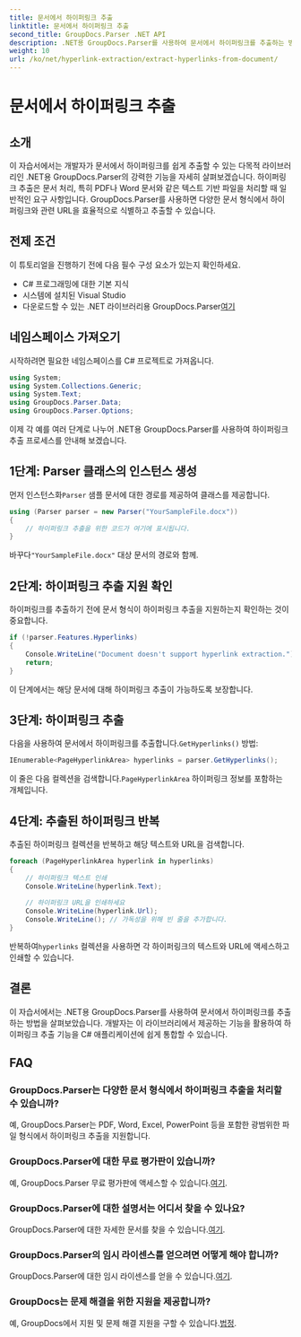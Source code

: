 ```yaml
---
title: 문서에서 하이퍼링크 추출
linktitle: 문서에서 하이퍼링크 추출
second_title: GroupDocs.Parser .NET API
description: .NET용 GroupDocs.Parser를 사용하여 문서에서 하이퍼링크를 추출하는 방법을 알아보세요. 이 간단한 가이드를 통해 C# 애플리케이션을 향상하세요.
weight: 10
url: /ko/net/hyperlink-extraction/extract-hyperlinks-from-document/
---
```


# 문서에서 하이퍼링크 추출

## 소개
이 자습서에서는 개발자가 문서에서 하이퍼링크를 쉽게 추출할 수 있는 다목적 라이브러리인 .NET용 GroupDocs.Parser의 강력한 기능을 자세히 살펴보겠습니다. 하이퍼링크 추출은 문서 처리, 특히 PDF나 Word 문서와 같은 텍스트 기반 파일을 처리할 때 일반적인 요구 사항입니다. GroupDocs.Parser를 사용하면 다양한 문서 형식에서 하이퍼링크와 관련 URL을 효율적으로 식별하고 추출할 수 있습니다.
## 전제 조건
이 튜토리얼을 진행하기 전에 다음 필수 구성 요소가 있는지 확인하세요.
- C# 프로그래밍에 대한 기본 지식
- 시스템에 설치된 Visual Studio
-  다운로드할 수 있는 .NET 라이브러리용 GroupDocs.Parser[여기](https://releases.groupdocs.com/parser/net/)
## 네임스페이스 가져오기
시작하려면 필요한 네임스페이스를 C# 프로젝트로 가져옵니다.
```csharp
using System;
using System.Collections.Generic;
using System.Text;
using GroupDocs.Parser.Data;
using GroupDocs.Parser.Options;
```

이제 각 예를 여러 단계로 나누어 .NET용 GroupDocs.Parser를 사용하여 하이퍼링크 추출 프로세스를 안내해 보겠습니다.
## 1단계: Parser 클래스의 인스턴스 생성
 먼저 인스턴스화`Parser` 샘플 문서에 대한 경로를 제공하여 클래스를 제공합니다.
```csharp
using (Parser parser = new Parser("YourSampleFile.docx"))
{
    // 하이퍼링크 추출을 위한 코드가 여기에 표시됩니다.
}
```
 바꾸다`"YourSampleFile.docx"` 대상 문서의 경로와 함께.
## 2단계: 하이퍼링크 추출 지원 확인
하이퍼링크를 추출하기 전에 문서 형식이 하이퍼링크 추출을 지원하는지 확인하는 것이 중요합니다.
```csharp
if (!parser.Features.Hyperlinks)
{
    Console.WriteLine("Document doesn't support hyperlink extraction.");
    return;
}
```
이 단계에서는 해당 문서에 대해 하이퍼링크 추출이 가능하도록 보장합니다.
## 3단계: 하이퍼링크 추출
 다음을 사용하여 문서에서 하이퍼링크를 추출합니다.`GetHyperlinks()` 방법:
```csharp
IEnumerable<PageHyperlinkArea> hyperlinks = parser.GetHyperlinks();
```
 이 줄은 다음 컬렉션을 검색합니다.`PageHyperlinkArea` 하이퍼링크 정보를 포함하는 개체입니다.
## 4단계: 추출된 하이퍼링크 반복
추출된 하이퍼링크 컬렉션을 반복하고 해당 텍스트와 URL을 검색합니다.
```csharp
foreach (PageHyperlinkArea hyperlink in hyperlinks)
{
    // 하이퍼링크 텍스트 인쇄
    Console.WriteLine(hyperlink.Text);
    
    // 하이퍼링크 URL을 인쇄하세요
    Console.WriteLine(hyperlink.Url);
    Console.WriteLine(); // 가독성을 위해 빈 줄을 추가합니다.
}
```
반복하여`hyperlinks` 컬렉션을 사용하면 각 하이퍼링크의 텍스트와 URL에 액세스하고 인쇄할 수 있습니다.
## 결론
이 자습서에서는 .NET용 GroupDocs.Parser를 사용하여 문서에서 하이퍼링크를 추출하는 방법을 살펴보았습니다. 개발자는 이 라이브러리에서 제공하는 기능을 활용하여 하이퍼링크 추출 기능을 C# 애플리케이션에 쉽게 통합할 수 있습니다.

## FAQ
### GroupDocs.Parser는 다양한 문서 형식에서 하이퍼링크 추출을 처리할 수 있습니까?
예, GroupDocs.Parser는 PDF, Word, Excel, PowerPoint 등을 포함한 광범위한 파일 형식에서 하이퍼링크 추출을 지원합니다.
### GroupDocs.Parser에 대한 무료 평가판이 있습니까?
 예, GroupDocs.Parser 무료 평가판에 액세스할 수 있습니다.[여기](https://releases.groupdocs.com/).
### GroupDocs.Parser에 대한 설명서는 어디서 찾을 수 있나요?
 GroupDocs.Parser에 대한 자세한 문서를 찾을 수 있습니다.[여기](https://tutorials.groupdocs.com/parser/net/).
### GroupDocs.Parser의 임시 라이센스를 얻으려면 어떻게 해야 합니까?
 GroupDocs.Parser에 대한 임시 라이센스를 얻을 수 있습니다.[여기](https://purchase.groupdocs.com/temporary-license/).
### GroupDocs는 문제 해결을 위한 지원을 제공합니까?
 예, GroupDocs에서 지원 및 문제 해결 지원을 구할 수 있습니다.[법정](https://forum.groupdocs.com/c/parser/17).